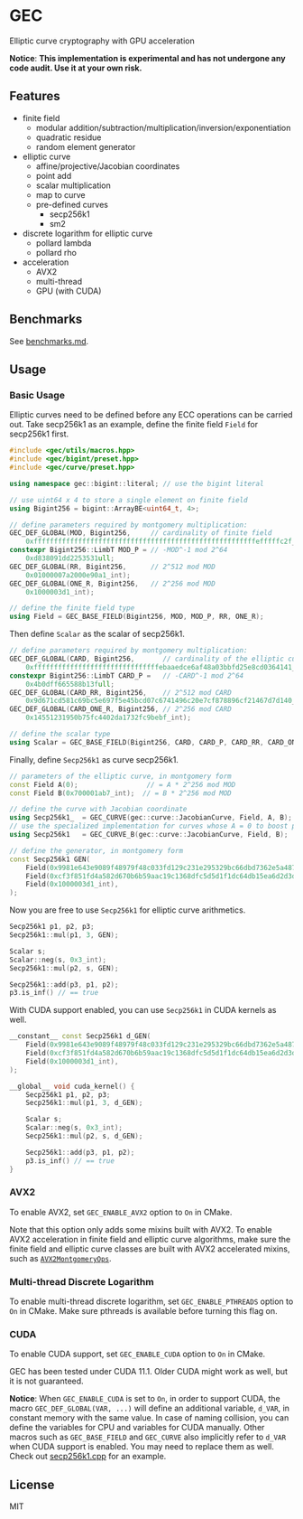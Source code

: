 # GEC

Elliptic curve cryptography with GPU acceleration

**Notice**: **This implementation is experimental and has not undergone any code audit. Use it at your own risk.**

## Features

- finite field
  - modular addition/subtraction/multiplication/inversion/exponentiation
  - quadratic residue
  - random element generator
- elliptic curve
  - affine/projective/Jacobian coordinates
  - point add
  - scalar multiplication
  - map to curve
  - pre-defined curves
    - secp256k1
    - sm2
- discrete logarithm for elliptic curve
  - pollard lambda
  - pollard rho
- acceleration
  - AVX2
  - multi-thread
  - GPU (with CUDA)

## Benchmarks

See [benchmarks.md](docs/benchmarks.md).

## Usage

### Basic Usage

Elliptic curves need to be defined before any ECC operations can be carried out.
Take secp256k1 as an example,
define the finite field `Field` for secp256k1 first.

```c++
#include <gec/utils/macros.hpp>
#include <gec/bigint/preset.hpp>
#include <gec/curve/preset.hpp>

using namespace gec::bigint::literal; // use the bigint literal

// use uint64 x 4 to store a single element on finite field
using Bigint256 = bigint::ArrayBE<uint64_t, 4>;

// define parameters required by montgomery multiplication:
GEC_DEF_GLOBAL(MOD, Bigint256,     // cardinality of finite field
    0xfffffffffffffffffffffffffffffffffffffffffffffffffffffffefffffc2f_int);
constexpr Bigint256::LimbT MOD_P = // -MOD^-1 mod 2^64
    0xd838091dd2253531ull;
GEC_DEF_GLOBAL(RR, Bigint256,      // 2^512 mod MOD
    0x01000007a2000e90a1_int);
GEC_DEF_GLOBAL(ONE_R, Bigint256,   // 2^256 mod MOD
    0x1000003d1_int);

// define the finite field type
using Field = GEC_BASE_FIELD(Bigint256, MOD, MOD_P, RR, ONE_R);
```

Then define `Scalar` as the scalar of secp256k1.

```c++
// define parameters required by montgomery multiplication:
GEC_DEF_GLOBAL(CARD, Bigint256,       // cardinality of the elliptic curve
    0xfffffffffffffffffffffffffffffffebaaedce6af48a03bbfd25e8cd0364141_int);
constexpr Bigint256::LimbT CARD_P =   // -CARD^-1 mod 2^64
    0x4b0dff665588b13full;
GEC_DEF_GLOBAL(CARD_RR, Bigint256,    // 2^512 mod CARD
    0x9d671cd581c69bc5e697f5e45bcd07c6741496c20e7cf878896cf21467d7d140_int);
GEC_DEF_GLOBAL(CARD_ONE_R, Bigint256, // 2^256 mod CARD
    0x14551231950b75fc4402da1732fc9bebf_int);

// define the scalar type
using Scalar = GEC_BASE_FIELD(Bigint256, CARD, CARD_P, CARD_RR, CARD_ONE_R);
```

Finally, define `Secp256k1` as curve secp256k1.

```c++
// parameters of the elliptic curve, in montgomery form
const Field A(0);                 // = A * 2^256 mod MOD
const Field B(0x700001ab7_int);  // = B * 2^256 mod MOD

// define the curve with Jacobian coordinate
using Secp256k1_  = GEC_CURVE(gec::curve::JacobianCurve, Field, A, B);
// use the specialized implementation for curves whose A = 0 to boost performance
using Secp256k1   = GEC_CURVE_B(gec::curve::JacobianCurve, Field, B);

// define the generator, in montgomery form
const Secp256k1 GEN(
    Field(0x9981e643e9089f48979f48c033fd129c231e295329bc66dbd7362e5a487e2097_int),
    Field(0xcf3f851fd4a582d670b6b59aac19c1368dfc5d5d1f1dc64db15ea6d2d3dbabe2_int),
    Field(0x1000003d1_int),
);
```

Now you are free to use `Secp256k1` for elliptic curve arithmetics.

```c++
Secp256k1 p1, p2, p3;
Secp256k1::mul(p1, 3, GEN);

Scalar s;
Scalar::neg(s, 0x3_int);
Secp256k1::mul(p2, s, GEN);

Secp256k1::add(p3, p1, p2);
p3.is_inf() // == true
```

With CUDA support enabled, you can use `Secp256k1` in CUDA kernels as well.

```c++
__constant__ const Secp256k1 d_GEN(
    Field(0x9981e643e9089f48979f48c033fd129c231e295329bc66dbd7362e5a487e2097_int),
    Field(0xcf3f851fd4a582d670b6b59aac19c1368dfc5d5d1f1dc64db15ea6d2d3dbabe2_int),
    Field(0x1000003d1_int),
);

__global__ void cuda_kernel() {
    Secp256k1 p1, p2, p3;
    Secp256k1::mul(p1, 3, d_GEN);

    Scalar s;
    Scalar::neg(s, 0x3_int);
    Secp256k1::mul(p2, s, d_GEN);

    Secp256k1::add(p3, p1, p2);
    p3.is_inf() // == true
}
```

### AVX2

To enable AVX2, set `GEC_ENABLE_AVX2` option to `On` in CMake.

Note that this option only adds some mixins built with AVX2.
To enable AVX2 acceleration in finite field and elliptic curve algorithms, 
make sure the finite field and elliptic curve classes
are built with AVX2 accelerated mixins, 
such as [`AVX2MontgomeryOps`](include/gec/bigint/mixin/montgomery.hpp#L297).

### Multi-thread Discrete Logarithm

To enable multi-thread discrete logarithm, set `GEC_ENABLE_PTHREADS` option to `On` in CMake.
Make sure pthreads is available before turning this flag on.

### CUDA

To enable CUDA support, set `GEC_ENABLE_CUDA` option to `On` in CMake.

GEC has been tested under CUDA 11.1. Older CUDA might work as well, but it is not guaranteed.

**Notice**: When `GEC_ENABLE_CUDA` is set to `On`, in order to support CUDA,
the macro `GEC_DEF_GLOBAL(VAR, ...)` will define an additional variable, 
`d_VAR`, in constant memory with the same value.
In case of naming collision, 
you can define the variables for CPU and variables for CUDA manually.
Other macros such as `GEC_BASE_FIELD` and `GEC_CURVE` also implicitly
refer to `d_VAR` when CUDA support is enabled. 
You may need to replace them as well.
Check out [secp256k1.cpp](src/secp256k1.cpp) for an example.

## License

MIT

